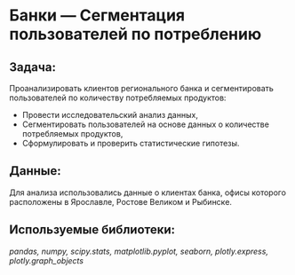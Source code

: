 # Банки — Сегментация пользователей по потреблению

## Задача: 

Проанализировать клиентов регионального банка и сегментировать пользователей по количеству потребляемых продуктов:
    
- Провести исследовательский анализ данных,
- Сегментировать пользователей на основе данных о количестве потребляемых продуктов,
- Сформулировать и проверить статистические гипотезы.

## Данные:

Для анализа использовались данные о клиентах банка, офисы которого расположены в Ярославле, Ростове Великом и Рыбинске. 

## Используемые библиотеки:

*pandas, numpy, scipy.stats, matplotlib.pyplot, seaborn, plotly.express, plotly.graph_objects*



